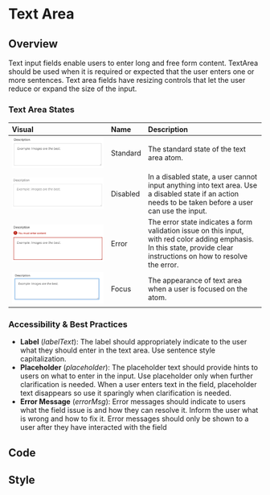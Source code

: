 # Text Area

## Overview

Text input fields enable users to enter long and free form content. TextArea should be used when it is required or expected that the user enters one or more sentences. Text area fields have resizing controls that let the user reduce or expand the size of the input.

### Text Area States

| Visual | Name | Description |
| :--- | :--- | :--- |
| ![](../../.gitbook/assets/textarea.png) | Standard | The standard state of the text area atom. |
| ![](../../.gitbook/assets/textarea-as-disabled.png) | Disabled | In a disabled state, a user cannot input anything into text area. Use a disabled state if an action needs to be taken before a user can use the input. |
| ![](../../.gitbook/assets/textarea-as-error%20%281%29.png) | Error | The error state indicates a form validation issue on this input, with red color adding emphasis. In this state, provide clear instructions on how to resolve the error. |
| ![](../../.gitbook/assets/textarea-as-focus%20%281%29.png) | Focus | The appearance of text area when a user is focused on the atom. |

### Accessibility & Best Practices

* **Label** \(_labelText_\): The label should appropriately indicate to the user what they should enter in the text area. Use sentence style capitalization.
* **Placeholder** \(_placeholder_\): The placeholder text should provide hints to users on what to enter in the input. Use placeholder only when further clarification is needed. When a user enters text in the field, placeholder text disappears so use it sparingly when clarification is needed.
* **Error Message** \(_errorMsg_\): Error messages should indicate to users what the field issue is and how they can resolve it. Inform the user what is wrong and how to fix it. Error messages should only be shown to a user after they have interacted with the field

## Code

## Style

